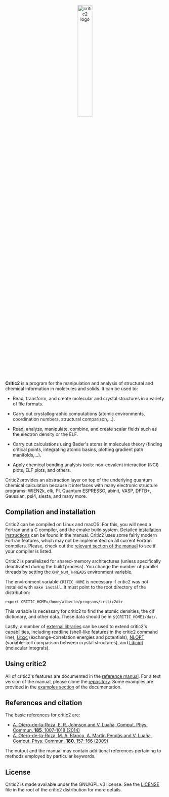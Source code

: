 <p align="center">
  <img src="https://github.com/aoterodelaroza/critic2/blob/master/dat/logo/critic2_logo-big-with-letters.png?raw=true" alt="critic2 logo" height="30%" width="30%"/>
</p>

**Critic2** is a program for the manipulation and analysis of
structural and chemical information in molecules and solids. It
can be used to:

* Read, transform, and create molecular and crystal structures in a
  variety of file formats.

* Carry out crystallographic computations (atomic environments,
  coordination numbers, structural comparison,...).

* Read, analyze, manipulate, combine, and create scalar fields such as
  the electron density or the ELF.

* Carry out calculations using Bader's atoms in molecules theory
  (finding critical points, integrating atomic basins, plotting
  gradient path manifolds,...).

* Apply chemical bonding analysis tools: non-covalent interaction
  (NCI) plots, ELF plots, and others.

Critic2 provides an abstraction layer on top of the underlying quantum
chemical calculation because it interfaces with many electronic
structure programs: WIEN2k, elk, PI, Quantum ESPRESSO, abinit, VASP,
DFTB+, Gaussian, psi4, siesta, and many more.

## Compilation and installation

Critic2 can be compiled on Linux and macOS. For this, you will need a
Fortran and a C compiler, and the cmake build system. Detailed
[installation instructions](https://aoterodelaroza.github.io/critic2/installation/)
can be found in the manual. Critic2 uses some fairly modern Fortran
features, which may not be implemented on all current Fortran
compilers. Please, check out the
[relevant section of the manual](https://aoterodelaroza.github.io/critic2/installation/#whichcompilerswork)
to see if your compiler is listed.

Critic2 is parallelized for shared-memory architectures (unless
specifically deactivated during the build process). You change the
number of parallel threads by setting the <code>OMP_NUM_THREADS</code>
environment variable.

The environment variable `CRITIC_HOME` is necessary if critic2 was not
installed with `make install`. It must point to the root directory of
the distribution:

	export CRITIC_HOME=/home/alberto/programs/critic2dir

This variable is necessary for critic2 to find the atomic densities,
the cif dictionary, and other data. These data should be in
`${CRITIC_HOME}/dat/`.

Lastly, a number of
[external libraries](https://aoterodelaroza.github.io/critic2/installation/#external-libraries)
can be used to extend critic2's capabilities, including readline
(shell-like features in the critic2 command line),
[Libxc](https://gitlab.com/libxc/libxc) (exchange-correlation energies
and potentials), [NLOPT](https://github.com/stevengj/nlopt)
(variable-cell comparison between crystal structures), and
[Libcint](https://github.com/sunqm/libcint) (molecular integrals).

## Using critic2

All of critic2's features are documented in the  [reference manual](https://aoterodelaroza.github.io/critic2/).
For a text version of the manual, please clone the [repository](https://github.com/aoterodelaroza/aoterodelaroza.github.io).
Some examples are provided in the [examples section](https://aoterodelaroza.github.io/critic2/examples/)
of the documentation.

## References and citation

The basic references for critic2 are:

* [A. Otero-de-la-Roza, E. R. Johnson and V. Luaña, Comput. Phys. Commun. **185**, 1007-1018 (2014)](http://dx.doi.org/10.1016/j.cpc.2013.10.026)
* [A. Otero-de-la-Roza, M. A. Blanco, A. Martín Pendás and V. Luaña, Comput. Phys. Commun. **180**, 157–166 (2009)](http://dx.doi.org/10.1016/j.cpc.2008.07.018)

The output and the manual may contain additional references pertaining
to methods employed by particular keywords.

## License

Critic2 is made available under the GNU/GPL v3 license. See the
[LICENSE](https://github.com/aoterodelaroza/critic2/blob/master/LICENSE)
file in the root of the critic2 distribution for more details.
